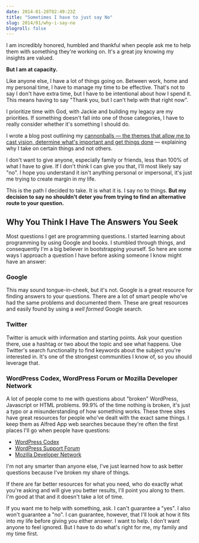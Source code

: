 ```yaml
---
date: 2014-01-28T02:49:23Z
title: "Sometimes I have to just say No"
slug: 2014/01/why-i-say-no
blogroll: false
---
```


<p>I am incredibly honored, humbled and thankful when people ask me to help them with something they're working on. It's a great joy knowing my insights are valued.</p>

<p><strong>But I am at capacity.</strong></p>

<p>Like anyone else, I have a lot of things going on. Between work, home and my personal time, I have to manage my time to be effective. That's not to say I don't have extra time, but I have to be intentional about how I spend it. This means having to say "Thank you, but I can't help with that right now".</p>

<p>I prioritize time with God, with Jackie and building my legacy are my priorities. If something doesn't fall into one of those categories, I have to really consider whether it's something I should do.</p>

<p>I wrote a blog post outlining my <a href="http://bit.ly/19RXcgu">cannonballs — the themes that allow me to cast vision, determine what's important and get things done</a> — explaining why I take on certain things and not others.</p>

<p>I don't want to give anyone, especially family or friends, less than 100% of what I have to give. If I don't think I can give you that, I'll most likely say "no". I hope you understand it isn't anything personal or impersonal, it's just me trying to create margin in my life.</p>

<p>This is the path I decided to take. It is what it is. I say no to things. <strong>But my decision to say no shouldn't deter you from trying to find an alternative route to your question.</strong></p>

<h2>Why You Think I Have The Answers You Seek</h2>

<p>Most questions I get are programming questions. I started learning about programming by using Google and books. I stumbled through things, and consequently I'm a big believer in bootstrapping yourself. So here are some ways I approach a question I have before asking someone I know might have an answer:</p>

<h3>Google</h3>

<p>This may sound tongue-in-cheek, but it's not. Google is a great resource for finding answers to your questions. There are a lot of smart people who've had the same problems and documented them. These are great resources and easily found by using a <em>well formed</em> Google search.</p>

<h3>Twitter</h3>

<p>Twitter is amuck with information and starting points. Ask your question there, use a hashtag or two about the topic and see what happens. Use Twitter's search functionality to find keywords about the subject you're interested in. It's one of the strongest communities I know of, so you should leverage that.</p>

<h3>WordPress Codex, WordPress Forum or Mozilla Developer Network</h3>

<p>A lot of people come to me with questions about "broken" WordPress, Javascript or HTML problems. 99.9% of the time nothing is broken, it's just a typo or a misunderstanding of how something works. These three sites have great resources for people who've dealt with the exact same things. I keep them as Alfred App web searches because they're often the first places I'll go when people have questions:</p>

<ul>
<li><a href="http://codex.wordpress.org/">WordPress Codex</a></li>
<li><a href="http://wordpress.org/support/">WordPress Support Forum</a></li>
<li><a href="https://developer.mozilla.org/en-US/">Mozilla Developer Network</a></li>
</ul>

<p>I'm not any smarter than anyone else, I've just learned how to ask better questions because I've broken my share of things.</p>

<p>If there are far better resources for what you need, who do exactly what you're asking and will give you better results, I'll point you along to them. I'm good at that and it doesn't take a lot of time.</p>

<p>If you want me to help with something, ask. I can't guarantee a "yes". I also won't guarantee a "no". I can guarantee, however, that I'll look at how it fits into my life before giving you either answer. I want to help. I don't want anyone to feel ignored. But I have to do what's right for me, my family and my time first.</p>
